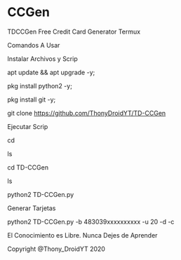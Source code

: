 # CCGen
TDCCGen Free Credit Card Generator Termux


Comandos A Usar

Instalar Archivos y Scrip

apt update && apt upgrade -y;

pkg install python2 -y;

pkg install git -y;

git clone https://github.com/ThonyDroidYT/TD-CCGen

Ejecutar Scrip

cd

ls

cd TD-CCGen

ls

python2 TD-CCGen.py

Generar Tarjetas 

python2 TD-CCGen.py -b 483039xxxxxxxxxx -u 20 -d -c

El Conocimiento es Libre. Nunca Dejes de Aprender

Copyright @Thony_DroidYT 2020
